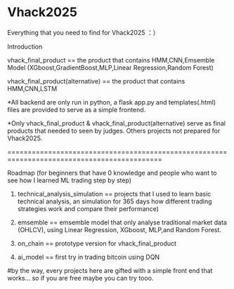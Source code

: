 # Vhack2025
Everything that you need to find for Vhack2025 ：）

Introduction

vhack_final_product == the product that contains HMM,CNN,Emsemble Model (XGboost,GradientBoost,MLP,Linear Regression,Random Forest)

vhack_final_product(alternative) == the product that contains HMM,CNN,LSTM

*All backend are only run in python, a flask app.py and templates(.html) files are provided to serve as a simple frontend.

*Only vhack_final_product & vhack_final_product(alternative) serve as final products that needed to seen by judges. Others projects not prepared for Vhack2025.

============================================================================================

Roadmap (for beginners that have 0 knowledge and people who want to see how I learned ML trading step by step)

1. technical_analysis_simulation == projects that I used to learn basic technical analysis, an simulation for 365 days how different trading strategies work and compare their performance)

2. emsemble == emsemble model that only analyse traditional market data (OHLCV), using Linear Regression, XGboost, MLP,and Random Forest.

3. on_chain == prototype version for vhack_final_product

4. ai_model == first try in trading bitcoin using DQN

#by the way, every projects here are gifted with a simple front end that works... so if you are free maybe you can try tooo.


